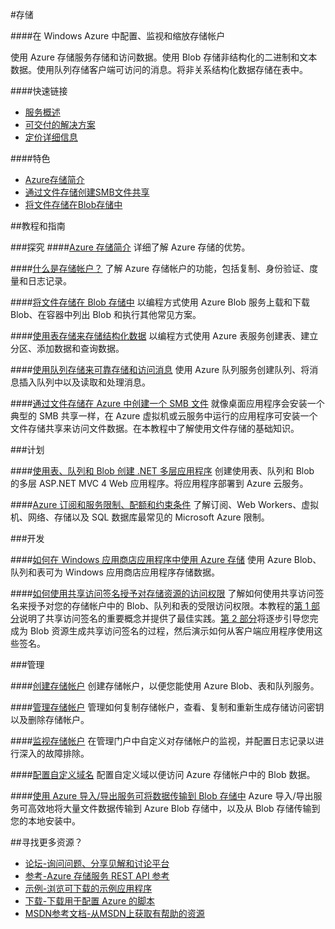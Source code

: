 <properties linkid="dev-net-storage" urlDisplayName="Windows Azure Storage" pageTitle="Windows Azure 服务管理：存储" metaKeywords="Azure Storage" description="" metaCanonical="" services="Storage" documentationCenter="Services" title="Configure, monitor, and scale your storage account in Azure" authors="" solutions="" manager="" editor="" />

#存储

####在 Windows Azure 中配置、监视和缩放存储帐户

使用 Azure 存储服务存储和访问数据。使用 Blob 存储非结构化的二进制和文本数据。使用队列存储客户端可访问的消息。将非关系结构化数据存储在表中。

####快速链接
-   [服务概述](/home/features/storage)
-   [可交付的解决方案](/zh-cn/solutions/data-management/)
-   [定价详细信息](/zh-cn/pricing/details/storage/)

####特色
-   [Azure存储简介](/zh-cn/documentation/articles/storage-introduction/)
-   [通过文件存储创建SMB文件共享](/zh-cn/documentation/articles/storage-dotnet-how-to-use-files/)
-   [将文件存储在Blob存储中](/zh-cn/documentation/articles/storage-dotnet-how-to-use-blobs/)

##教程和指南

###探究
####[Azure 存储简介](/zh-cn/documentation/articles/storage-introduction/)
详细了解 Azure 存储的优势。

####[什么是存储帐户？](/zh-cn/documentation/articles/storage-whatis-account/)
了解 Azure 存储帐户的功能，包括复制、身份验证、度量和日志记录。

####[将文件存储在 Blob 存储中](/zh-cn/documentation/articles/storage-dotnet-how-to-use-blobs/)
以编程方式使用 Azure Blob 服务上载和下载 Blob、在容器中列出 Blob 和执行其他常见方案。

####[使用表存储来存储结构化数据](/zh-cn/documentation/articles/storage-dotnet-how-to-use-tables/)
以编程方式使用 Azure 表服务创建表、建立分区、添加数据和查询数据。

####[使用队列存储来可靠存储和访问消息](/zh-cn/documentation/articles/storage-dotnet-how-to-use-queues/)
使用 Azure 队列服务创建队列、将消息插入队列中以及读取和处理消息。

####[通过文件存储在 Azure 中创建一个 SMB 文件](/zh-cn/documentation/articles/storage-dotnet-how-to-use-files/)
就像桌面应用程序会安装一个典型的 SMB 共享一样，在 Azure 虚拟机或云服务中运行的应用程序可安装一个文件存储共享来访问文件数据。在本教程中了解使用文件存储的基础知识。

###计划
  
####[使用表、队列和 Blob 创建 .NET 多层应用程序](/zh-cn/documentation/articles/cloud-services-dotnet-multi-tier-app-storage-1-overview/)
创建使用表、队列和 Blob 的多层 ASP.NET MVC 4 Web 应用程序。将应用程序部署到 Azure 云服务。

####[Azure 订阅和服务限制、配额和约束条件](/zh-cn/documentation/articles/azure-subscription-service-limits/)
了解订阅、Web Workers、虚拟机、网络、存储以及 SQL 数据库最常见的 Microsoft Azure 限制。

###开发

####[如何在 Windows 应用商店应用程序中使用 Azure 存储](/zh-cn/documentation/articles/storage-use-store-apps/)
使用 Azure Blob、队列和表可为 Windows 应用商店应用程序存储数据。

####[如何使用共享访问签名授予对存储资源的访问权限](/zh-cn/documentation/articles/storage-dotnet-shared-access-signature-part-1/)
了解如何使用共享访问签名来授予对您的存储帐户中的 Blob、队列和表的受限访问权限。本教程的[第 1 部分](/zh-cn/documentation/articles/storage-dotnet-shared-access-signature-part-1/)说明了共享访问签名的重要概念并提供了最佳实践。[第 2 部分](/zh-cn/manage/services/storage/net/shared-access-signature-part-2/)将逐步引导您完成为 Blob 资源生成共享访问签名的过程，然后演示如何从客户端应用程序使用这些签名。

###管理

####[创建存储帐户](/zh-cn/documentation/articles/storage-create-storage-account/)
创建存储帐户，以便您能使用 Azure Blob、表和队列服务。

####[管理存储帐户](/zh-cn/documentation/articles/storage-manage-storage-account/)
管理如何复制存储帐户，查看、复制和重新生成存储访问密钥以及删除存储帐户。

####[监视存储帐户](/zh-cn/documentation/articles/storage-monitor-storage-account/)
在管理门户中自定义对存储帐户的监视，并配置日志记录以进行深入的故障排除。

####[配置自定义域名](/zh-cn/documentation/articles/storage-custom-domain-name/)
配置自定义域以便访问 Azure 存储帐户中的 Blob 数据。

####[使用 Azure 导入/导出服务可将数据传输到 Blob 存储中](/zh-cn/documentation/articles/storage-import-export-service/)
Azure 导入/导出服务可高效地将大量文件数据传输到 Azure Blob 存储中，以及从 Blob 存储传输到您的本地安装中。


##寻找更多资源？

-   [论坛-询问问题、分享见解和讨论平台](https://social.msdn.microsoft.com/Forums/zh-CN/home?forum=windowsazurezhchs)
-   [参考-Azure 存储服务 REST API 参考](http://msdn.microsoft.com/zh-cn/library/dd179355.aspx)
-   [示例-浏览可下载的示例应用程序](http://code.msdn.microsoft.com/windowsazure)
-   [下载-下载用于配置 Azure 的脚本](/zh-cn/downloads/?sdk=net)
-   [MSDN参考文档-从MSDN上获取有帮助的资源](http://msdn.microsoft.com/zh-cn/library/gg433040.aspx)
   

